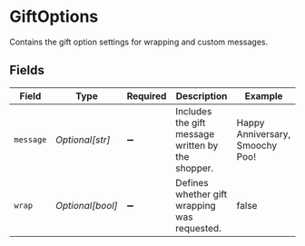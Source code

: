 # GiftOptions

Contains the gift option settings for wrapping and custom messages.


## Fields

| Field                                             | Type                                              | Required                                          | Description                                       | Example                                           |
| ------------------------------------------------- | ------------------------------------------------- | ------------------------------------------------- | ------------------------------------------------- | ------------------------------------------------- |
| `message`                                         | *Optional[str]*                                   | :heavy_minus_sign:                                | Includes the gift message written by the shopper. | Happy Anniversary, Smoochy Poo!                   |
| `wrap`                                            | *Optional[bool]*                                  | :heavy_minus_sign:                                | Defines whether gift wrapping was requested.      | false                                             |